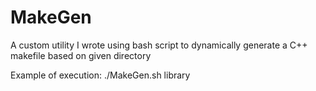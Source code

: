 # MakeGen
A custom utility I wrote using bash script to dynamically generate a C++ makefile based on given directory

Example of execution: ./MakeGen.sh library
